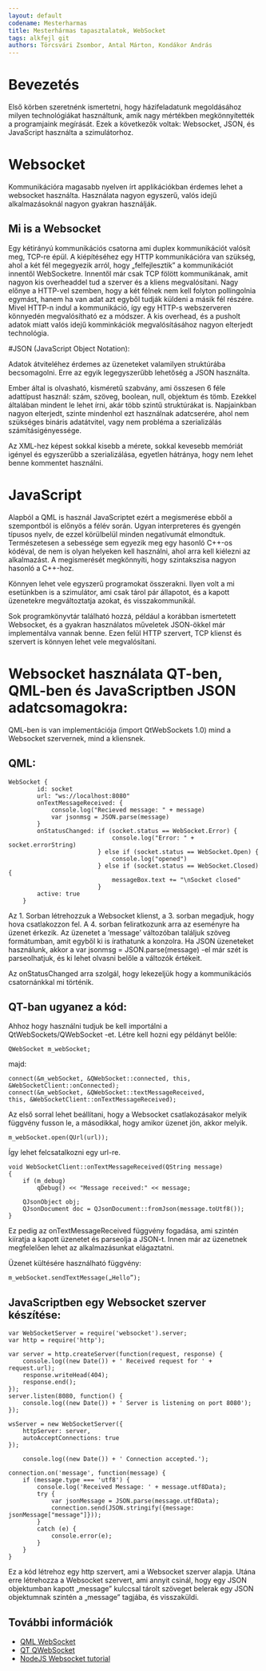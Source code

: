 ```yaml
---
layout: default
codename: Mesterharmas
title: Mesterhármas tapasztalatok, WebSocket
tags: alkfejl git
authors: Törcsvári Zsombor, Antal Márton, Kondákor András
---
```


# Bevezetés

Első körben szeretnénk ismertetni, hogy házifeladatunk megoldásához milyen technológiákat használtunk, amik nagy mértékben megkönnyítették a programjaink megírását. Ezek a következők voltak: Websocket, JSON, és JavaScript használta a szimulátorhoz.

# Websocket

Kommunikációra magasabb nyelven írt applikációkban érdemes lehet a websocket használta. Használata nagyon egyszerű, valós idejű alkalmazásoknál nagyon gyakran használják.

## Mi is a Websocket

Egy kétirányú kommunikációs csatorna ami duplex kommunikációt valósít meg, TCP-re épül. A kiépítéséhez egy HTTP kommunikációra van szükség, ahol a két fél megegyezik arról, hogy „felfejlesztik” a kommunikációt innentől WebSocketre. Innentől már csak TCP fölött kommunikának, amit nagyon kis overheaddel tud a szerver és a kliens megvalósítani. Nagy előnye a HTTP-vel szemben, hogy a két félnek nem kell folyton pollingolnia egymást, hanem ha van adat azt egyből tudják küldeni a másik fél részére. Mivel HTTP-n indul a kommunikáció, így egy HTTP-s webszerveren könnyedén megvalósítható ez a módszer. A kis overhead, és a pusholt adatok miatt valós idejű komminkációk megvalósításához nagyon elterjedt technológia.

#JSON (JavaScript Object Notation):

Adatok átviteléhez érdemes az üzeneteket valamilyen struktúrába becsomagolni. Erre az egyik legegyszerűbb lehetőség a JSON használta. 

Ember által is olvasható, kisméretű szabvány, ami összesen 6 féle adattípust használ: szám, szöveg, boolean, null, objektum és tömb. Ezekkel általában mindent le lehet írni, akár több szintű struktúrákat is. Napjainkban nagyon elterjedt, szinte mindenhol ezt használnak adatcserére, ahol nem szükséges bináris adatátvitel, vagy nem probléma a szerializálás számításigényessége.

Az XML-hez képest sokkal kisebb a mérete, sokkal kevesebb memóriát igényel és egyszerűbb a szerializálása, egyetlen hátránya, hogy nem lehet benne kommentet használni.


# JavaScript

Alapból a QML is használ JavaScriptet ezért a megismerése ebből a szempontból is előnyös a félév során. Ugyan interpreteres és gyengén típusos nyelv, de ezzel körülbelül minden negatívumát elmondtuk. Természetesen a sebessége sem egyezik meg egy hasonló C++-os kódéval, de nem is olyan helyeken kell használni, ahol arra kell kiélezni az alkalmazást.
A megismerését megkönnyíti, hogy szintakszisa nagyon hasonló a C++-hoz.

Könnyen lehet vele egyszerű programokat összerakni. Ilyen volt a mi esetünkben is a szimulátor, ami csak tárol pár állapotot, és a kapott üzenetekre megváltoztatja azokat, és visszakommunikál.

Sok programkönyvtár található hozzá, például a korábban ismertetett Websocket, és a gyakran használatos műveletek JSON-ökkel már implementálva vannak benne. Ezen felül HTTP szervert, TCP klienst és szervert is könnyen lehet vele megvalósítani.

# Websocket használata QT-ben, QML-ben és JavaScriptben JSON adatcsomagokra:

QML-ben is van implementációja (import QtWebSockets 1.0) mind a Websocket szervernek, mind a kliensnek.

## QML:

    WebSocket {
            id: socket
            url: "ws://localhost:8080"
            onTextMessageReceived: {
                console.log("Recieved message: " + message)
                var jsonmsg = JSON.parse(message) 
            }
            onStatusChanged: if (socket.status == WebSocket.Error) {
                                 console.log("Error: " + socket.errorString)
                             } else if (socket.status == WebSocket.Open) {
                                 console.log("opened")
                             } else if (socket.status == WebSocket.Closed) {
                                 messageBox.text += "\nSocket closed"
                             }
            active: true
        }

Az 1. Sorban létrehozzuk a Websocket klienst, a 3. sorban megadjuk, hogy hova csatlakozzon fel. A 4. sorban feliratkozunk arra az eseményre ha üzenet érkezik. Az üzenetet a ’message’ változóban találjuk szöveg formátumban, amit egyből ki is írathatunk a konzolra.
Ha JSON üzeneteket használunk, akkor a var jsonmsg = JSON.parse(message) -el már szét is parseolhatjuk, és ki lehet olvasni belőle a változók értékeit.

Az onStatusChanged arra szolgál, hogy lekezeljük hogy a kommunikációs csatornánkkal mi történik.

## QT-ban ugyanez a kód:

Ahhoz hogy használni tudjuk be kell importálni a QtWebSockets/QWebSocket -et.
Létre kell hozni egy példányt belőle: 

    QWebSocket m_webSocket;

majd:

    connect(&m_webSocket, &QWebSocket::connected, this, &WebSocketClient::onConnected);
    connect(&m_webSocket, &QWebSocket::textMessageReceived,
    this, &WebSocketClient::onTextMessageReceived);

Az első sorral lehet beállítani, hogy a Websocket csatlakozásakor melyik függvény fusson le, a másodikkal, hogy amikor üzenet jön, akkor melyik.

    m_webSocket.open(QUrl(url));

Így lehet felcsatalkozni egy url-re.

    void WebSocketClient::onTextMessageReceived(QString message)
    {
        if (m_debug)
            qDebug() << "Message received:" << message;
    
        QJsonObject obj;
        QJsonDocument doc = QJsonDocument::fromJson(message.toUtf8());
    }

Ez pedig az onTextMessageReceived függvény fogadása, ami szintén kiíratja a kapott üzenetet és parseolja a JSON-t. Innen már az üzenetnek megfelelően lehet az alkalmazásunkat elágaztatni.

Üzenet kültésére használható függvény:

    m_webSocket.sendTextMessage(„Hello”);

## JavaScriptben egy Websocket szerver készítése:

    var WebSocketServer = require('websocket').server;
    var http = require('http');
    
    var server = http.createServer(function(request, response) {
        console.log((new Date()) + ' Received request for ' + request.url);
        response.writeHead(404);
        response.end();
    });
    server.listen(8080, function() {
        console.log((new Date()) + ' Server is listening on port 8080');
    });
    
    wsServer = new WebSocketServer({
        httpServer: server,
        autoAcceptConnections: true
    });
    
        console.log((new Date()) + ' Connection accepted.');
    
    connection.on('message', function(message) {
        if (message.type === 'utf8') {
            console.log('Received Message: ' + message.utf8Data);
            try {
                var jsonMessage = JSON.parse(message.utf8Data);
                connection.send(JSON.stringify({message: jsonMessage["message"]}));
            }
            catch (e) {
                console.error(e);
            }
        }
    }


Ez a kód létrehoz egy http szervert, ami a Websocket szerver alapja. Utána erre létrehozza a Websocket szervert, ami annyit csinál, hogy egy JSON objektumban kapott „message” kulccsal tárolt szöveget belerak egy JSON objektumnak szintén a „message” tagjába, és visszaküldi.


## További információk

  * [QML WebSocket](https://doc.qt.io/qt-5/qml-qtwebsockets-websocket.html)
  * [QT QWebSocket](https://doc.qt.io/qt-5/qwebsocket.html)
  * [NodeJS Websocket tutorial](https://medium.com/@martin.sikora/node-js-websocket-simple-chat-tutorial-2def3a841b61)
